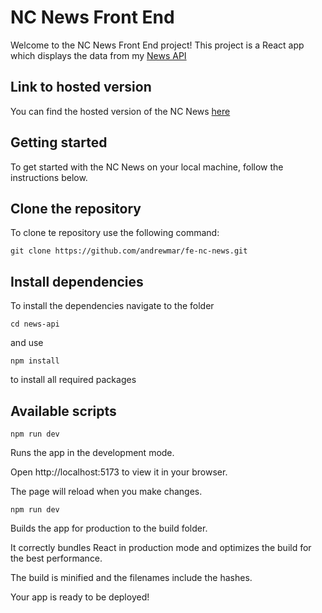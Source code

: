 # NC News Front End

Welcome to the NC News Front End project! This project is a React app which displays the data from my [News API](https://github.com/andrewmar/news-api)

## Link to hosted version

You can find the hosted version of the NC News
[here](https://amazing-salamander-de3a5c.netlify.app)

## Getting started

To get started with the NC News on your local machine, follow the instructions below.

## Clone the repository

To clone te repository use the following command:

```
git clone https://github.com/andrewmar/fe-nc-news.git
```

## Install dependencies

To install the dependencies navigate to the folder

```
cd news-api
```

and use

```
npm install
```

to install all required packages

## Available scripts

```
npm run dev

```

Runs the app in the development mode.

Open http://localhost:5173 to view it in your browser.

The page will reload when you make changes.

```
npm run dev

```

Builds the app for production to the build folder.

It correctly bundles React in production mode and optimizes the build for the best performance.

The build is minified and the filenames include the hashes.

Your app is ready to be deployed!
